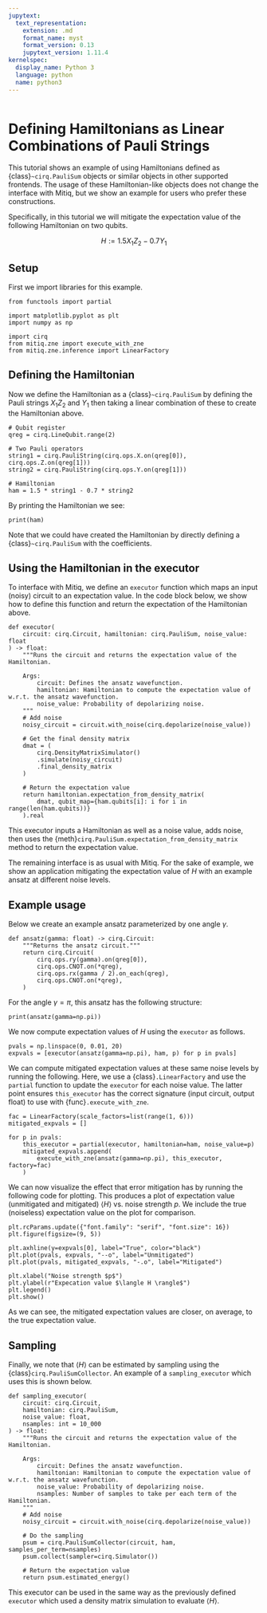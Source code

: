 ```yaml
---
jupytext:
  text_representation:
    extension: .md
    format_name: myst
    format_version: 0.13
    jupytext_version: 1.11.4
kernelspec:
  display_name: Python 3
  language: python
  name: python3
---
```


```{tags} cirq, zne, advanced
```

# Defining Hamiltonians as Linear Combinations of Pauli Strings

This tutorial shows an example of using Hamiltonians defined as {class}`~cirq.PauliSum` objects or similar objects in other
supported frontends. The usage of these Hamiltonian-like objects does not change the interface with Mitiq, but we
show an example for users who prefer these constructions.

Specifically, in this tutorial we will mitigate the expectation value of the following Hamiltonian on two qubits.

$$
H := 1.5 X_1 Z_2 - 0.7 Y_1
$$

## Setup

First we import libraries for this example.

```{code-cell} ipython3
from functools import partial

import matplotlib.pyplot as plt
import numpy as np

import cirq
from mitiq.zne import execute_with_zne
from mitiq.zne.inference import LinearFactory
```

## Defining the Hamiltonian

Now we define the Hamiltonian as a {class}`~cirq.PauliSum` by defining the Pauli strings $X_1 Z_2$ and $Y_1$ then
taking a linear combination of these to create the Hamiltonian above.

```{code-cell} ipython3
# Qubit register
qreg = cirq.LineQubit.range(2)

# Two Pauli operators
string1 = cirq.PauliString(cirq.ops.X.on(qreg[0]), cirq.ops.Z.on(qreg[1]))
string2 = cirq.PauliString(cirq.ops.Y.on(qreg[1]))

# Hamiltonian
ham = 1.5 * string1 - 0.7 * string2
```

By printing the Hamiltonian we see:

```{code-cell} ipython3
print(ham)
```

Note that we could have created the Hamiltonian by directly defining a {class}`~cirq.PauliSum` with the coefficients.

## Using the Hamiltonian in the executor

To interface with Mitiq, we define an `executor` function which maps an input (noisy) circuit to an expectation
value. In the code block below, we show how to define this function and return the expectation of the Hamiltonian above.

```{code-cell} ipython3
def executor(
    circuit: cirq.Circuit, hamiltonian: cirq.PauliSum, noise_value: float
) -> float:
    """Runs the circuit and returns the expectation value of the Hamiltonian.

    Args:
        circuit: Defines the ansatz wavefunction.
        hamiltonian: Hamiltonian to compute the expectation value of w.r.t. the ansatz wavefunction.
        noise_value: Probability of depolarizing noise.
    """
    # Add noise
    noisy_circuit = circuit.with_noise(cirq.depolarize(noise_value))

    # Get the final density matrix
    dmat = (
        cirq.DensityMatrixSimulator()
        .simulate(noisy_circuit)
        .final_density_matrix
    )

    # Return the expectation value
    return hamiltonian.expectation_from_density_matrix(
        dmat, qubit_map={ham.qubits[i]: i for i in range(len(ham.qubits))}
    ).real
```

This executor inputs a Hamiltonian as well as a noise value, adds noise, then uses the
{meth}`cirq.PauliSum.expectation_from_density_matrix` method to return the expectation value.

The remaining interface is as usual with Mitiq. For the sake of example, we show an application mitigating the
expectation value of $H$ with an example ansatz at different noise levels.

## Example usage

Below we create an example ansatz parameterized by one angle $\gamma$.

```{code-cell} ipython3
def ansatz(gamma: float) -> cirq.Circuit:
    """Returns the ansatz circuit."""
    return cirq.Circuit(
        cirq.ops.ry(gamma).on(qreg[0]),
        cirq.ops.CNOT.on(*qreg),
        cirq.ops.rx(gamma / 2).on_each(qreg),
        cirq.ops.CNOT.on(*qreg),
    )
```

For the angle $\gamma = \pi$, this ansatz has the following structure:

```{code-cell} ipython3
print(ansatz(gamma=np.pi))
```

We now compute expectation values of $H$ using the `executor` as follows.

```{code-cell} ipython3
pvals = np.linspace(0, 0.01, 20)
expvals = [executor(ansatz(gamma=np.pi), ham, p) for p in pvals]
```

We can compute mitigated expectation values at these same noise levels by running the following. Here, we use a
{class}`.LinearFactory` and use the `partial` function to update the `executor` for each noise value. The latter point
ensures `this_executor` has the correct signature (input circuit, output float) to use with {func}`.execute_with_zne`.

```{code-cell} ipython3
fac = LinearFactory(scale_factors=list(range(1, 6)))
mitigated_expvals = []

for p in pvals:
    this_executor = partial(executor, hamiltonian=ham, noise_value=p)
    mitigated_expvals.append(
        execute_with_zne(ansatz(gamma=np.pi), this_executor, factory=fac)
    )
```

We can now visualize the effect that error mitigation has by running the following code for plotting.
This produces a plot of expectation value (unmitigated and mitigated) $\langle H \rangle$ vs. noise strength $p$.
We include the true (noiseless) expectation value on the plot for comparison.

```{code-cell} ipython3
plt.rcParams.update({"font.family": "serif", "font.size": 16})
plt.figure(figsize=(9, 5))

plt.axhline(y=expvals[0], label="True", color="black")
plt.plot(pvals, expvals, "--o", label="Unmitigated")
plt.plot(pvals, mitigated_expvals, "-.o", label="Mitigated")

plt.xlabel("Noise strength $p$")
plt.ylabel(r"Expecation value $\langle H \rangle$")
plt.legend()
plt.show()
```

As we can see, the mitigated expectation values are closer, on average, to the true expectation value.

## Sampling

Finally, we note that $\langle H \rangle$ can be estimated by sampling using the {class}`cirq.PauliSumCollector`. An
example of a `sampling_executor` which uses this is shown below.

```{code-cell} ipython3
def sampling_executor(
    circuit: cirq.Circuit,
    hamiltonian: cirq.PauliSum,
    noise_value: float,
    nsamples: int = 10_000
) -> float:
    """Runs the circuit and returns the expectation value of the Hamiltonian.

    Args:
        circuit: Defines the ansatz wavefunction.
        hamiltonian: Hamiltonian to compute the expectation value of w.r.t. the ansatz wavefunction.
        noise_value: Probability of depolarizing noise.
        nsamples: Number of samples to take per each term of the Hamiltonian.
    """
    # Add noise
    noisy_circuit = circuit.with_noise(cirq.depolarize(noise_value))

    # Do the sampling
    psum = cirq.PauliSumCollector(circuit, ham, samples_per_term=nsamples)
    psum.collect(sampler=cirq.Simulator())

    # Return the expectation value
    return psum.estimated_energy()
```

This executor can be used in the same way as the previously defined `executor` which used a density matrix simulation
to evaluate $\langle H \rangle$.
